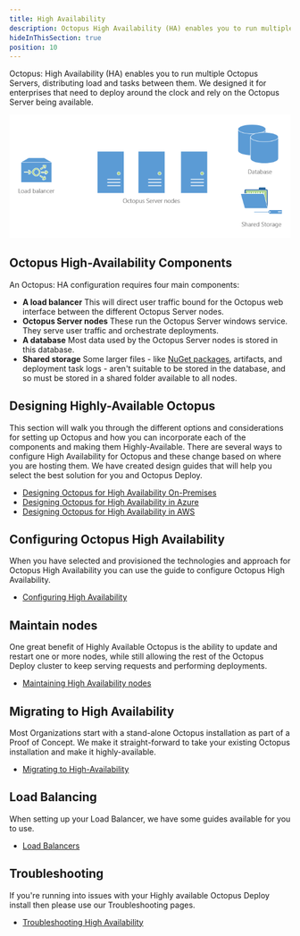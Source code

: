 ```yaml
---
title: High Availability
description: Octopus High Availability (HA) enables you to run multiple Octopus Servers, distributing load and tasks between them.
hideInThisSection: true
position: 10
---
```


Octopus: High Availability (HA) enables you to run multiple Octopus Servers, distributing load and tasks between them. We designed it for enterprises that need to deploy around the clock and rely on the Octopus Server being available.

![](images/3278420.png "width=500")

## Octopus High-Availability Components

An Octopus: HA configuration requires four main components:

- **A load balancer**
  This will direct user traffic bound for the Octopus web interface between the different Octopus Server nodes.
- **Octopus Server nodes**
  These run the Octopus Server windows service. They serve user traffic and orchestrate deployments.
- **A database**
  Most data used by the Octopus Server nodes is stored in this database.
- **Shared storage**
  Some larger files - like [NuGet packages](/docs/packaging-applications/package-repositories/index.md), artifacts, and deployment task logs - aren't suitable to be stored in the database, and so must be stored in a shared folder available to all nodes.

## Designing Highly-Available Octopus

This section will walk you through the different options and considerations for setting up Octopus and how you can incorporate each of the components and making them Highly-Available. There are several ways to configure High Availability for Octopus and these change based on where you are hosting them. We have created design guides that will help you select the best solution for you and Octopus Deploy.

- [Designing Octopus for High Availability On-Premises](/docs/administration/high-availability/design/octopus-for-high-availability-on-premises.md)
- [Designing Octopus for High Availability in Azure](/docs/administration/high-availability/design/octopus-for-high-availability-on-azure.md)
- [Designing Octopus for High Availability in AWS](/docs/administration/high-availability/design/octopus-for-high-availability-on-aws.md)

## Configuring Octopus High Availability

When you have selected and provisioned the technologies and approach for Octopus High Availability you can use the guide to configure Octopus High Availability.

- [Configuring High Availability](/docs/administration/high-availability/configure/index.md)

## Maintain nodes

One great benefit of Highly Available Octopus is the ability to update and restart one or more nodes, while still allowing the rest of the Octopus Deploy cluster to keep serving requests and performing deployments.

- [Maintaining High Availability nodes](/docs/administration/high-availability/maintain/maintain-high-availability-nodes.md)

## Migrating to High Availability

Most Organizations start with a stand-alone Octopus installation as part of a Proof of Concept. We make it straight-forward to take your existing Octopus installation and make it highly-available.

- [Migrating to High-Availability](/docs/administration/high-availability/migrate/migrating-to-high-availability.md)

## Load Balancing

When setting up your Load Balancer, we have some guides available for you to use.

- [Load Balancers](/docs/administration/high-availability/load-balancing/index.md)

## Troubleshooting

If you're running into issues with your Highly available Octopus Deploy install then please use our Troubleshooting pages.

- [Troubleshooting High Availability](/docs/administration/high-availability/troubleshoot/index.md)
